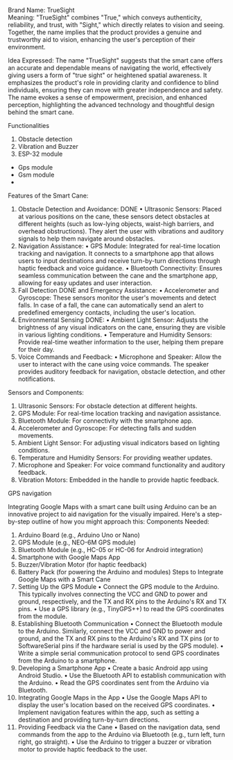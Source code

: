 Brand Name: TrueSight<br/>
Meaning:
"TrueSight" combines "True," which conveys authenticity, reliability, and trust, with "Sight," which directly relates to vision and seeing. Together, the name implies that the product provides a genuine and trustworthy aid to vision, enhancing the user's perception of their environment.

Idea Expressed:
The name "TrueSight" suggests that the smart cane offers an accurate and dependable means of navigating the world, effectively giving users a form of "true sight" or heightened spatial awareness. It emphasizes the product's role in providing clarity and confidence to blind individuals, ensuring they can move with greater independence and safety. The name evokes a sense of empowerment, precision, and enhanced perception, highlighting the advanced technology and thoughtful design behind the smart cane.


Functionalities

1.	Obstacle detection
2.	Vibration and Buzzer
3.	ESP-32 module

-	Gps module
-	Gsm module
-	



Features of the Smart Cane:
1.	Obstacle Detection and Avoidance:   DONE
•	Ultrasonic Sensors: Placed at various positions on the cane, these sensors detect obstacles at different heights (such as low-lying objects, waist-high barriers, and overhead obstructions). They alert the user with vibrations and auditory signals to help them navigate around obstacles.
2.	Navigation Assistance:
•	GPS Module: Integrated for real-time location tracking and navigation. It connects to a smartphone app that allows users to input destinations and receive turn-by-turn directions through haptic feedback and voice guidance.
•	Bluetooth Connectivity: Ensures seamless communication between the cane and the smartphone app, allowing for easy updates and user interaction.
3.	Fall Detection DONE and Emergency Assistance:
•	Accelerometer and Gyroscope: These sensors monitor the user's movements and detect falls. In case of a fall, the cane can automatically send an alert to predefined emergency contacts, including the user's location.
4.	Environmental Sensing DONE:
•	Ambient Light Sensor: Adjusts the brightness of any visual indicators on the cane, ensuring they are visible in various lighting conditions.
•	Temperature and Humidity Sensors: Provide real-time weather information to the user, helping them prepare for their day.
5.	Voice Commands and Feedback:
•	Microphone and Speaker: Allow the user to interact with the cane using voice commands. The speaker provides auditory feedback for navigation, obstacle detection, and other notifications.

Sensors and Components:
1.	Ultrasonic Sensors: For obstacle detection at different heights.
2.	GPS Module: For real-time location tracking and navigation assistance.
3.	Bluetooth Module: For connectivity with the smartphone app.
4.	Accelerometer and Gyroscope: For detecting falls and sudden movements.
5.	Ambient Light Sensor: For adjusting visual indicators based on lighting conditions.
6.	Temperature and Humidity Sensors: For providing weather updates.
7.	Microphone and Speaker: For voice command functionality and auditory feedback.
8.	Vibration Motors: Embedded in the handle to provide haptic feedback.







GPS navigation

Integrating Google Maps with a smart cane built using Arduino can be an innovative project to aid navigation for the visually impaired. Here's a step-by-step outline of how you might approach this:
Components Needed:
1.	Arduino Board (e.g., Arduino Uno or Nano)
2.	GPS Module (e.g., NEO-6M GPS module)
3.	Bluetooth Module (e.g., HC-05 or HC-06 for Android integration)
4.	Smartphone with Google Maps App
5.	Buzzer/Vibration Motor (for haptic feedback)
6.	Battery Pack (for powering the Arduino and modules)
Steps to Integrate Google Maps with a Smart Cane
1. Setting Up the GPS Module
•	Connect the GPS module to the Arduino. This typically involves connecting the VCC and GND to power and ground, respectively, and the TX and RX pins to the Arduino's RX and TX pins.
•	Use a GPS library (e.g., TinyGPS++) to read the GPS coordinates from the module.
2. Establishing Bluetooth Communication
•	Connect the Bluetooth module to the Arduino. Similarly, connect the VCC and GND to power and ground, and the TX and RX pins to the Arduino's RX and TX pins (or to SoftwareSerial pins if the hardware serial is used by the GPS module).
•	Write a simple serial communication protocol to send GPS coordinates from the Arduino to a smartphone.
3. Developing a Smartphone App
•	Create a basic Android app using Android Studio.
•	Use the Bluetooth API to establish communication with the Arduino.
•	Read the GPS coordinates sent from the Arduino via Bluetooth.
4. Integrating Google Maps in the App
•	Use the Google Maps API to display the user's location based on the received GPS coordinates.
•	Implement navigation features within the app, such as setting a destination and providing turn-by-turn directions.
5. Providing Feedback via the Cane
•	Based on the navigation data, send commands from the app to the Arduino via Bluetooth (e.g., turn left, turn right, go straight).
•	Use the Arduino to trigger a buzzer or vibration motor to provide haptic feedback to the user.

